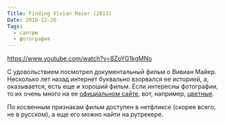 ```yaml
---
Title: Finding Vivian Maier (2013)
Date: 2018-12-26
Tags:
  - саптрю
  - фотография
---
```


https://www.youtube.com/watch?v=8ZoYG1kgMNo

С удовольствием посмотрел документальный фильм о Вивиан Майер. Несколько лет назад интернет буквально взорвался ее историей, а, оказывается, есть еще и хороший фильм. Если интересны фотографии, то их очень много на ее [официальном сайте](http://www.vivianmaier.com), вот, например, [цветные](http://www.vivianmaier.com/gallery/color-1).

По косвенным признакам фильм доступен в нетфликсе (скорее всего, не в русском), а еще его можно найти на рутрекере.